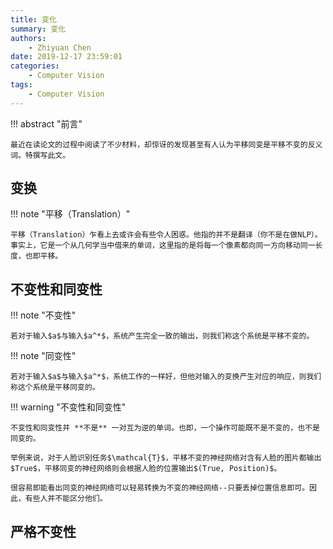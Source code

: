 ```yaml
---
title: 变化
summary: 变化
authors:
    - Zhiyuan Chen
date: 2019-12-17 23:59:01
categories:
    - Computer Vision
tags:
    - Computer Vision
---
```


!!! abstract "前言"

    最近在读论文的过程中阅读了不少材料，却惊讶的发现甚至有人认为平移同变是平移不变的反义词。特撰写此文。

## 变换

!!! note "平移（Translation）"

    平移（Translation）乍看上去或许会有些令人困惑。他指的并不是翻译（你不是在做NLP）。事实上，它是一个从几何学当中借来的单词，这里指的是将每一个像素都向同一方向移动同一长度，也即平移。

## 不变性和同变性

!!! note "不变性"

    若对于输入$a$与输入$a^*$，系统产生完全一致的输出，则我们称这个系统是平移不变的。

!!! note "同变性"

    若对于输入$a$与输入$a^*$，系统工作的一样好，但他对输入的变换产生对应的响应，则我们称这个系统是平移同变的。

!!! warning "不变性和同变性"

    不变性和同变性并 **不是** 一对互为逆的单词。也即，一个操作可能既不是不变的，也不是同变的。

    举例来说，对于人脸识别任务$\mathcal{T}$，平移不变的神经网络对含有人脸的图片都输出$True$，平移同变的神经网络则会根据人脸的位置输出$(True, Position)$。

    很容易即能看出同变的神经网络可以轻易转换为不变的神经网络--只要丢掉位置信息即可。因此，有些人并不能区分他们。

## 严格不变性
